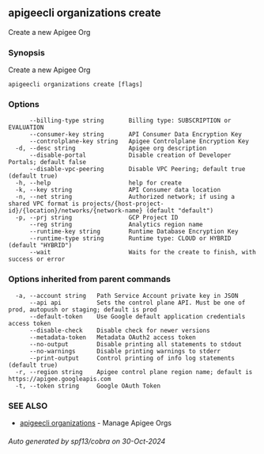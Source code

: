 ## apigeecli organizations create

Create a new Apigee Org

### Synopsis

Create a new Apigee Org

```
apigeecli organizations create [flags]
```

### Options

```
      --billing-type string       Billing type: SUBSCRIPTION or EVALUATION
      --consumer-key string       API Consumer Data Encryption Key
      --controlplane-key string   Apigee Controlplane Encryption Key
  -d, --desc string               Apigee org description
      --disable-portal            Disable creation of Developer Portals; default false
      --disable-vpc-peering       Disable VPC Peering; default true (default true)
  -h, --help                      help for create
  -k, --key string                API Consumer data location
  -n, --net string                Authorized network; if using a shared VPC format is projects/{host-project-id}/{location}/networks/{network-name} (default "default")
  -p, --prj string                GCP Project ID
      --reg string                Analytics region name
      --runtime-key string        Runtime Database Encryption Key
      --runtime-type string       Runtime type: CLOUD or HYBRID (default "HYBRID")
      --wait                      Waits for the create to finish, with success or error
```

### Options inherited from parent commands

```
  -a, --account string   Path Service Account private key in JSON
      --api api          Sets the control plane API. Must be one of prod, autopush or staging; default is prod
      --default-token    Use Google default application credentials access token
      --disable-check    Disable check for newer versions
      --metadata-token   Metadata OAuth2 access token
      --no-output        Disable printing all statements to stdout
      --no-warnings      Disable printing warnings to stderr
      --print-output     Control printing of info log statements (default true)
  -r, --region string    Apigee control plane region name; default is https://apigee.googleapis.com
  -t, --token string     Google OAuth Token
```

### SEE ALSO

* [apigeecli organizations](apigeecli_organizations.md)	 - Manage Apigee Orgs

###### Auto generated by spf13/cobra on 30-Oct-2024
